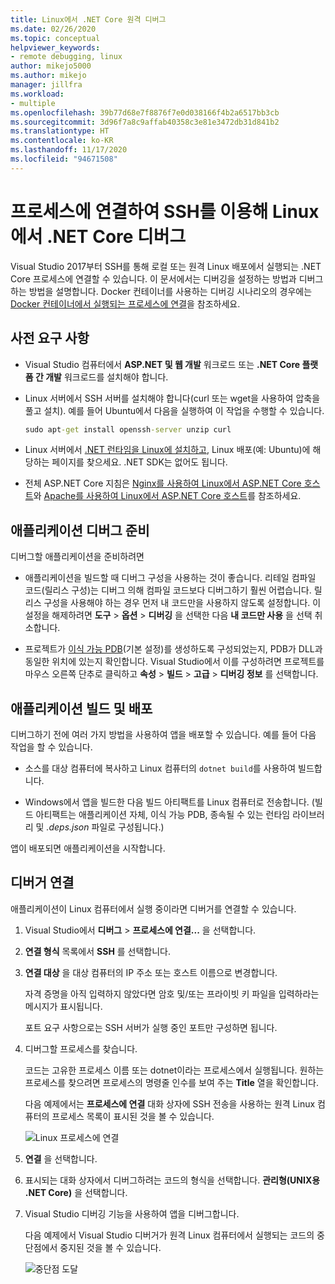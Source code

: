 ```yaml
---
title: Linux에서 .NET Core 원격 디버그
ms.date: 02/26/2020
ms.topic: conceptual
helpviewer_keywords:
- remote debugging, linux
author: mikejo5000
ms.author: mikejo
manager: jillfra
ms.workload:
- multiple
ms.openlocfilehash: 39b77d68e7f8876f7e0d038166f4b2a6517bb3cb
ms.sourcegitcommit: 3d96f7a8c9affab40358c3e81e3472db31d841b2
ms.translationtype: HT
ms.contentlocale: ko-KR
ms.lasthandoff: 11/17/2020
ms.locfileid: "94671508"
---
```

# <a name="debug-net-core-on-linux-using-ssh-by-attaching-to-a-process"></a>프로세스에 연결하여 SSH를 이용해 Linux에서 .NET Core 디버그

Visual Studio 2017부터 SSH를 통해 로컬 또는 원격 Linux 배포에서 실행되는 .NET Core 프로세스에 연결할 수 있습니다. 이 문서에서는 디버깅을 설정하는 방법과 디버그하는 방법을 설명합니다. Docker 컨테이너를 사용하는 디버깅 시나리오의 경우에는 [Docker 컨테이너에서 실행되는 프로세스에 연결](../debugger/attach-to-process-running-in-docker-container.md)을 참조하세요.

## <a name="prerequisites"></a>사전 요구 사항

- Visual Studio 컴퓨터에서 **ASP.NET 및 웹 개발** 워크로드 또는 **.NET Core 플랫폼 간 개발** 워크로드를 설치해야 합니다.

- Linux 서버에서 SSH 서버를 설치해야 합니다(curl 또는 wget을 사용하여 압축을 풀고 설치). 예를 들어 Ubuntu에서 다음을 실행하여 이 작업을 수행할 수 있습니다.

  ``` cmd
  sudo apt-get install openssh-server unzip curl
  ```

- Linux 서버에서 [.NET 런타임을 Linux에 설치하고](/dotnet/core/install/linux), Linux 배포(예: Ubuntu)에 해당하는 페이지를 찾으세요. .NET SDK는 없어도 됩니다.

- 전체 ASP.NET Core 지침은 [Nginx를 사용하여 Linux에서 ASP.NET Core 호스트](/aspnet/core/host-and-deploy/linux-nginx)와 [Apache를 사용하여 Linux에서 ASP.NET Core 호스트](/aspnet/core/host-and-deploy/linux-apache)를 참조하세요.

## <a name="prepare-your-application-for-debugging"></a>애플리케이션 디버그 준비

디버그할 애플리케이션을 준비하려면

- 애플리케이션을 빌드할 때 디버그 구성을 사용하는 것이 좋습니다. 리테일 컴파일 코드(릴리스 구성)는 디버그 의해 컴파일 코드보다 디버그하기 훨씬 어렵습니다. 릴리스 구성을 사용해야 하는 경우 먼저 내 코드만을 사용하지 않도록 설정합니다. 이 설정을 해제하려면 **도구** > **옵션** > **디버깅** 을 선택한 다음 **내 코드만 사용** 을 선택 취소합니다.

- 프로젝트가 [이식 가능 PDB](https://github.com/OmniSharp/omnisharp-vscode/wiki/Portable-PDBs)(기본 설정)를 생성하도록 구성되었는지, PDB가 DLL과 동일한 위치에 있는지 확인합니다. Visual Studio에서 이를 구성하려면 프로젝트를 마우스 오른쪽 단추로 클릭하고 **속성** > **빌드** > **고급** > **디버깅 정보** 를 선택합니다.

## <a name="build-and-deploy-the-application"></a>애플리케이션 빌드 및 배포

디버그하기 전에 여러 가지 방법을 사용하여 앱을 배포할 수 있습니다. 예를 들어 다음 작업을 할 수 있습니다.

- 소스를 대상 컴퓨터에 복사하고 Linux 컴퓨터의 ```dotnet build```를 사용하여 빌드합니다.

- Windows에서 앱을 빌드한 다음 빌드 아티팩트를 Linux 컴퓨터로 전송합니다. (빌드 아티팩트는 애플리케이션 자체, 이식 가능 PDB, 종속될 수 있는 런타임 라이브러리 및 *.deps.json* 파일로 구성됩니다.)

앱이 배포되면 애플리케이션을 시작합니다.

## <a name="attach-the-debugger"></a>디버거 연결

애플리케이션이 Linux 컴퓨터에서 실행 중이라면 디버거를 연결할 수 있습니다.

1. Visual Studio에서 **디버그** > **프로세스에 연결...** 을 선택합니다.

1. **연결 형식** 목록에서 **SSH** 를 선택합니다.

1. **연결 대상** 을 대상 컴퓨터의 IP 주소 또는 호스트 이름으로 변경합니다.

   자격 증명을 아직 입력하지 않았다면 암호 및/또는 프라이빗 키 파일을 입력하라는 메시지가 표시됩니다.

   포트 요구 사항으로는 SSH 서버가 실행 중인 포트만 구성하면 됩니다.

1. 디버그할 프로세스를 찾습니다.

   코드는 고유한 프로세스 이름 또는 dotnet이라는 프로세스에서 실행됩니다. 원하는 프로세스를 찾으려면 프로세스의 명령줄 인수를 보여 주는 **Title** 열을 확인합니다.

   다음 예제에서는 **프로세스에 연결** 대화 상자에 SSH 전송을 사용하는 원격 Linux 컴퓨터의 프로세스 목록이 표시된 것을 볼 수 있습니다.

   ![Linux 프로세스에 연결](media/remote-debug-linux-over-ssh-attach.png)

1. **연결** 을 선택합니다.

1. 표시되는 대화 상자에서 디버그하려는 코드의 형식을 선택합니다. **관리형(UNIX용 .NET Core)** 을 선택합니다.

1. Visual Studio 디버깅 기능을 사용하여 앱을 디버그합니다.

   다음 예제에서 Visual Studio 디버거가 원격 Linux 컴퓨터에서 실행되는 코드의 중단점에서 중지된 것을 볼 수 있습니다.

   ![중단점 도달](media/remote-debug-linux-over-ssh-hit-breakpoint.png)